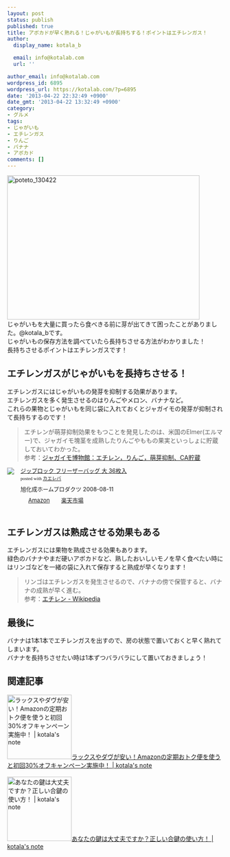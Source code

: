 ```yaml
---
layout: post
status: publish
published: true
title: アボカドが早く熟れる！じゃがいもが長持ちする！ポイントはエチレンガス！
author:
  display_name: kotala_b

  email: info@kotalab.com
  url: ''

author_email: info@kotalab.com
wordpress_id: 6895
wordpress_url: https://kotalab.com/?p=6895
date: '2013-04-22 22:32:49 +0900'
date_gmt: '2013-04-22 13:32:49 +0900'
category:
- グルメ
tags:
- じゃがいも
- エチレンガス
- りんご
- バナナ
- アボカド
comments: []
---
```

<p><img src="https://kotalab.com/wp-content/uploads/poteto_130422-448x336.jpg" alt="poteto_130422" width="448" height="336" class="alignnone size-large wp-image-6896" /><br />
じゃがいもを大量に買ったら食べきる前に芽が出てきて困ったことがありました。@kotala_bです。<br />
じゃがいもの保存方法を調べていたら長持ちさせる方法がわかりました！<br />
長持ちさせるポイントはエチレンガスです！<br />
<!--more--></p>
<h2>エチレンガスがじゃがいもを長持ちさせる！</h2>
<p>エチレンガスにはじゃがいもの発芽を抑制する効果があります。<br />
エチレンガスを多く発生させるのはりんごやメロン、バナナなど。<br />
これらの果物とじゃがいもを同じ袋に入れておくとジャガイモの発芽が抑制されて長持ちするのです！</p>
<blockquote><p>エチレンが萌芽抑制効果をもつことを発見したのは、米国のElmer(エルマー)で、ジャガイモ塊茎を成熟したりんごやももの果実といっしょに貯蔵しておいてわかった。<br />
参考：<a href="http://www.geocities.jp/a5ama/ethylene.html" target="_blank">ジャガイモ博物館：エチレン，りんご，萌芽抑制、CA貯蔵</a></a></p></blockquote>
<div class="kaerebalink-box" style="text-align:left;padding-bottom:20px;font-size:small;/zoom: 1;overflow: hidden;">
<div class="kaerebalink-image" style="float:left;margin:0 15px 10px 0;"><a href="https://www.amazon.co.jp/exec/obidos/ASIN/B001HLBXXO/same-22/ref=nosim/" rel="nofollow" target="_blank"><img src="https://images-fe.ssl-images-amazon.com/images/I/41vCKQ2QH4L._SL160_.jpg" style="border: none;" /></a></div>
<div class="kaerebalink-info" style="line-height:120%;/zoom: 1;overflow: hidden;">
<div class="kaerebalink-name" style="margin-bottom:10px;line-height:120%"><a href="https://www.amazon.co.jp/exec/obidos/ASIN/B001HLBXXO/same-22/ref=nosim/" rel="nofollow" target="_blank">ジップロック フリーザーバッグ 大 36枚入</a>
<div class="kaerebalink-powered-date" style="font-size:8pt;margin-top:5px;font-family:verdana;line-height:120%">posted with <a href="https://kaereba.com" target="_blank">カエレバ</a></div>
</div>
<div class="kaerebalink-detail" style="margin-bottom:5px;"> 旭化成ホームプロダクツ 2008-08-11    </div>
<div class="kaerebalink-link1" style="margin-top:10px;">
<div class="shoplinkamazon" style="display:inline;margin-right:5px;background: url('https://img.yomereba.com/tam_k_01.gif') 0 0 no-repeat;padding: 2px 0 2px 18px;white-space: nowrap;"><a href="https://www.amazon.co.jp/gp/search?keywords=%83W%83b%83v%83%8D%83b%83N%20%83t%83%8A%81%5B%83U%81%5B%83o%83b%83O&__mk_ja_JP=%83J%83%5E%83J%83i&tag=same-22" rel="nofollow" target="_blank" title="アマゾン" >Amazon</a></div>
<div class="shoplinkrakuten" style="display:inline;margin-right:5px;background: url('https://img.yomereba.com/tam_k_01.gif') 0 -50px no-repeat;padding: 2px 0 2px 18px;white-space: nowrap;"><a href="https://hb.afl.rakuten.co.jp/hgc/0fa7afc8.bbfc196a.0fa7afc9.d56c38f1/?pc=http%3A%2F%2Fsearch.rakuten.co.jp%2Fsearch%2Fmall%2F%25E3%2582%25B8%25E3%2583%2583%25E3%2583%2597%25E3%2583%25AD%25E3%2583%2583%25E3%2582%25AF%2520%25E3%2583%2595%25E3%2583%25AA%25E3%2583%25BC%25E3%2582%25B6%25E3%2583%25BC%25E3%2583%2590%25E3%2583%2583%25E3%2582%25B0%2F-%2Ff.1-p.1-s.1-sf.0-st.A-v.2%3Fx%3D0%26scid%3Daf_ich_link_urltxt%26m%3Dhttp%3A%2F%2Fm.rakuten.co.jp%2F" rel="nofollow" target="_blank" title="楽天市場" >楽天市場</a></div>
</div>
</div>
<div class="booklink-footer" style="clear: left"></div>
</div>
<h2>エチレンガスは熟成させる効果もある</h2>
<p>エチレンガスには果物を熟成させる効果もあります。<br />
緑色のバナナやまだ硬いアボカドなど、熟したおいしいモノを早く食べたい時にはリンゴなどを一緒の袋に入れて保存すると熟成が早くなります！</p>
<blockquote><p>リンゴはエチレンガスを発生させるので、バナナの傍で保管すると、バナナの成熟が早く進む。<br />
参考：<a href="https://ja.wikipedia.org/wiki/%E3%82%A8%E3%83%81%E3%83%AC%E3%83%B3" target="_blank">エチレン - Wikipedia</a></p></blockquote>
<h2>最後に</h2>
<p>バナナは1本1本でエチレンガスを出すので、房の状態で置いておくと早く熟れてしまいます。<br />
バナナを長持ちさせたい時は1本ずつバラバラにして置いておきましょう！</p>
<h2 class="rele">関連記事</h2>
<p><a href="https://kotalab.com/amazon-teiki-otokubin" target="_blank"><img  class="alignleft" src="https://kotalab.com/wp-content/uploads/amazonteikibin_130410-448x336.jpg" alt="ラックスやダヴが安い！Amazonの定期おトク便を使うと初回30%オフキャンペーン実施中！ | kotala's note" width="150" /></a><a href="https://kotalab.com/amazon-teiki-otokubin" target="_blank">ラックスやダヴが安い！Amazonの定期おトク便を使うと初回30%オフキャンペーン実施中！ | kotala's note</a><br style="clear:both;" /><br />
<a href="https://kotalab.com/key-how-to-use" target="_blank"><img  class="alignleft" src="https://kotalab.com/wp-content/uploads/key_130227-448x336.jpg" alt="あなたの鍵は大丈夫ですか？正しい合鍵の使い方！ | kotala's note" width="150" /></a><a href="https://kotalab.com/key-how-to-use" target="_blank">あなたの鍵は大丈夫ですか？正しい合鍵の使い方！ | kotala's note</a><br style="clear:both;" /></p>

